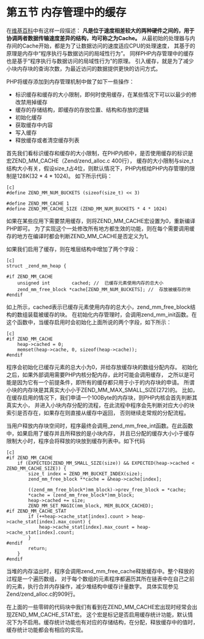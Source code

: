 # 第五节 内存管理中的缓存

在[维基百科](http://zh.wikipedia.org/wiki/Cache)中有这样一段描述：
**凡是位于速度相差较大的两种硬件之间的，用于协调两者数据传输速度差异的结构，均可称之为Cache。**
从最初始的处理器与内存间的Cache开始，都是为了让数据访问的速度适应CPU的处理速度，
其基于的原理是内存中“程序执行与数据访问的局域性行为”。
同样PHP内存管理中的缓存也是基于“程序执行与数据访问的局域性行为”的原理。
引入缓存，就是为了减少小块内存块的查询次数，为最近访问的数据提供更快的访问方式。

PHP将缓存添加到内存管理机制中做了如下一些操作：

* 标识缓存和缓存的大小限制，即何时使用缓存，在某些情况下可以以最少的修改禁用掉缓存
* 缓存的存储结构，即缓存的存放位置、结构和存放的逻辑
* 初始化缓存
* 获取缓存中内容
* 写入缓存
* 释放缓存或者清空缓存列表

首先我们看标识缓存和缓存的大小限制，在PHP内核中，是否使用缓存的标识是宏ZEND_MM_CACHE（Zend/zend_alloc.c 400行），
缓存的大小限制与size_t结构大小有关，假设size_t占4位，则默认情况下，PHP内核给PHP内存管理的限制是128K(32 * 4 * 1024)。
如下所示代码：

    [c]
    #define ZEND_MM_NUM_BUCKETS (sizeof(size_t) << 3)

    #define ZEND_MM_CACHE 1
    #define ZEND_MM_CACHE_SIZE (ZEND_MM_NUM_BUCKETS * 4 * 1024)

如果在某些应用下需要禁用缓存，则将ZEND_MM_CACHE宏设置为0，重新编译PHP即可。
为了实现这个一处修改所有地方都生效的功能，则在每个需要调用缓存的地方在编译时都会判断ZEND_MM_CACHE是否定义为1。

如果我们启用了缓存，则在堆层结构中增加了两个字段：

    [c]
    struct _zend_mm_heap {
	
    #if ZEND_MM_CACHE
        unsigned int        cached; //  已缓存元素使用内存的总大小
        zend_mm_free_block *cache[ZEND_MM_NUM_BUCKETS]; //  存放被缓存的块
    #endif

如上所示，cached表示已缓存元素使用内存的总大小，zend_mm_free_block结构的数组装载被缓存的块。
在初始化内存管理时，会调用zend_mm_init函数。在这个函数中，当缓存启用时会初始化上面所说的两个字段，如下所示：

    [c]
    #if ZEND_MM_CACHE
        heap->cached = 0;
        memset(heap->cache, 0, sizeof(heap->cache));
    #endif

程序会初始化已缓存元素的总大小为0，并给存放缓存块的数组分配内存。
初始化之后，如果外部调用需要PHP内核分配内存，此时可能会调用缓存，
之所以是可能是因为它有一个前提条件，即所有的缓存都只用于小于的内存块的申请。
所谓小块的内存块是其真实大小小于ZEND_MM_MAX_SMALL_SIZE(272)的。
比如，在缓存启用的情况下，我们申请一个100Byte的内存块，则PHP内核会首先判断其真实大小，
并进入小块内存分配的流程，在此流程中程序会先判断对应大小的块索引是否存在，如果存在则直接从缓存中返回，
否则继续走常规的分配流程。

当用户释放内存块空间时，程序最终会调用_zend_mm_free_int函数。在此函数中，如果启用了缓存并且所释放的是小块内存，
并且已分配的缓存大小小于缓存限制大小时，程序会将释放的块放到缓存列表中。如下代码

    [c]
    #if ZEND_MM_CACHE
        if (EXPECTED(ZEND_MM_SMALL_SIZE(size)) && EXPECTED(heap->cached < ZEND_MM_CACHE_SIZE)) {
            size_t index = ZEND_MM_BUCKET_INDEX(size);
            zend_mm_free_block **cache = &heap->cache[index];

            ((zend_mm_free_block*)mm_block)->prev_free_block = *cache;
            *cache = (zend_mm_free_block*)mm_block;
            heap->cached += size;
            ZEND_MM_SET_MAGIC(mm_block, MEM_BLOCK_CACHED);
    #if ZEND_MM_CACHE_STAT
            if (++heap->cache_stat[index].count > heap->cache_stat[index].max_count) {
                heap->cache_stat[index].max_count = heap->cache_stat[index].count;
            }
    #endif
            return;
        }
    #endif

当堆的内存溢出时，程序会调用zend_mm_free_cache释放缓存中。整个释放的过程是一个遍历数组，
对于每个数组的元素程序都遍历其所在链表中在自己之前的元素，执行合并内存操作，减少堆结构中缓存计量数字。
具体实现参见Zend/zend_alloc.c的909行。

在上面的一些零碎的代码块中我们有看到在ZEND_MM_CACHE宏出现时经常会出现ZEND_MM_CACHE_STAT宏。
这个宏是标记是否启用缓存统计功能，默认情况下为不启用。缓存统计功能也有对应的存储结构，在分配，释放缓存中的值时，
缓存统计功能都会有相应的实现。
